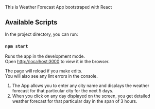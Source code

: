 This is Weather Forecast App bootstraped with React

## Available Scripts

In the project directory, you can run:

### `npm start`

Runs the app in the development mode.<br />
Open [http://localhost:3000](http://localhost:3000) to view it in the browser.

The page will reload if you make edits.<br />
You will also see any lint errors in the console.

1. The App allows you to enter any city name and displays the weather forecast for that particular city for the next 5 days.
2. When you click on any day displayed on the screen, you get detailed weather forecast for that particular day in the span of 3 hours.
